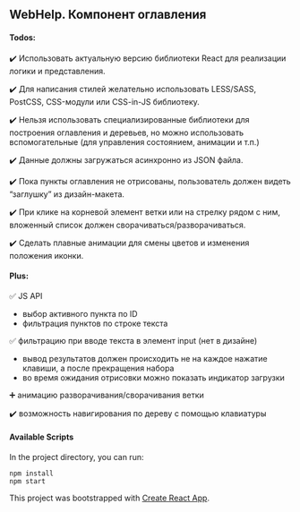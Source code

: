 ## WebHelp. Компонент оглавления

#### Todos:

:heavy_check_mark: Использовать актуальную версию библиотеки React для реализации логики и представления.

:heavy_check_mark: Для написания стилей желательно использовать LESS/SASS, PostCSS, CSS-модули или CSS-in-JS библиотеку.

:heavy_check_mark: Нельзя использовать специализированные библиотеки для построения оглавления и деревьев, но можно использовать вспомогательные (для управления состоянием, анимации и т.п.)

:heavy_check_mark: Данные должны загружаться асинхронно из JSON файла.

:heavy_check_mark: Пока пункты оглавления не отрисованы, пользователь должен видеть “заглушку” из дизайн-макета.

:heavy_check_mark: При клике на корневой элемент ветки или на стрелку рядом с ним, вложенный список должен сворачиваться/разворачиваться.

:heavy_check_mark: Сделать плавные анимации для смены цветов и изменения положения иконки.

#### Plus:

:white_check_mark: JS API
  - выбор активного пункта по ID
  - фильтрация пунктов по строке текста

:white_check_mark: фильтрацию при вводе текста в элемент input (нет в дизайне)
  - вывод результатов должен происходить не на каждое нажатие клавиши, а после прекращения набора
  - во время ожидания отрисовки можно показать индикатор загрузки

:heavy_plus_sign: анимацию разворачивания/сворачивания ветки

:heavy_check_mark: возможность навигирования по дереву с помощью клавиатуры


#### Available Scripts

In the project directory, you can run:

```npm
npm install
npm start
```

This project was bootstrapped with [Create React App](https://github.com/facebook/create-react-app).

